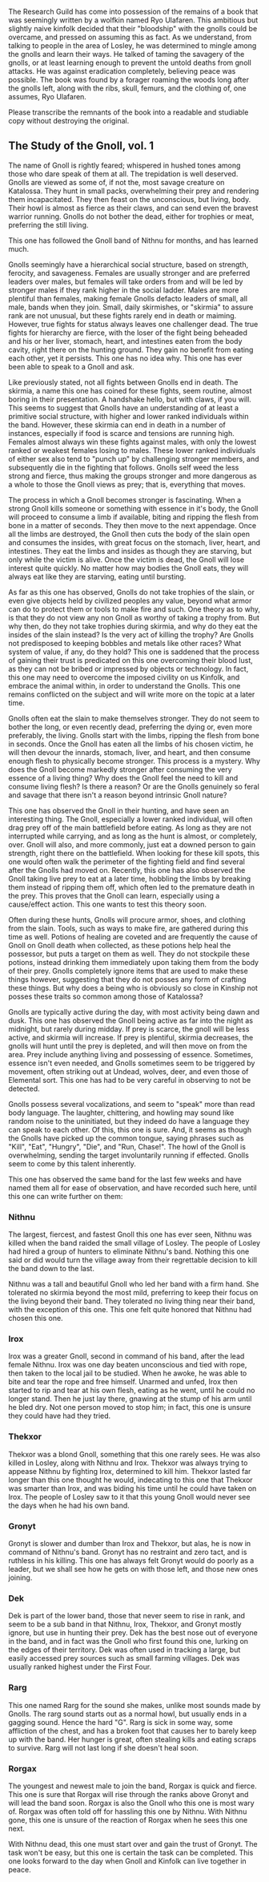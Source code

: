 The Research Guild has come into possession of the remains of a book that was seemingly written by a wolfkin named Ryo Ulafaren. This ambitious but slightly naive kinfolk decided that their "bloodship" with the gnolls could be overcame, and pressed on assuming this as fact. As we understand, from talking to people in the area of Losley, he was determined to mingle among the gnolls and learn their ways. He talked of taming the savagery of the gnolls, or at least learning enough to prevent the untold deaths from gnoll attacks. He was against eradication completely, believing peace was possible.  The book was found by a forager roaming the woods long after the gnolls left, along with the ribs, skull, femurs, and the clothing of, one assumes, Ryo Ulafaren.

Please transcribe the remnants of the book into a readable and studiable copy without destroying the original.

## The Study of the Gnoll, vol. 1

The name of Gnoll is rightly feared; whispered in hushed tones among those who dare speak of them at all. The trepidation is well deserved. Gnolls are viewed as some of, if not the, most savage creature on Katalossa. They hunt in small packs, overwhelming their prey and rendering them incapacitated. They then feast on the unconscious, but living, body. Their howl is almost as fierce as their claws, and can send even the bravest warrior running. Gnolls do not bother the dead, either for trophies or meat, preferring the still living. 

This one has followed the Gnoll band of Nithnu for months, and has learned much.  

Gnolls seemingly have a hierarchical social structure, based on strength, ferocity, and savageness. Females are usually stronger and are preferred leaders over males, but females will take orders from and will be led by stronger males if they rank higher in the social ladder. Males are more plentiful than females, making female Gnolls defacto leaders of small, all male, bands when they join. Small, daily skirmishes, or "skirmia" to assure rank are not unusual, but these fights rarely end in death or maiming. However, true fights for status always leaves one challenger dead. The true fights for hierarchy are fierce, with the loser of the fight being beheaded and his or her liver, stomach, heart, and intestines eaten from the body cavity, right there on the hunting ground. They gain no benefit from eating each other, yet it persists. This one has no idea why. This one has ever been able to speak to a Gnoll and ask.

Like previously stated, not all fights between Gnolls end in death. The skirmia, a name this one has coined for these fights, seem routine, almost boring in their presentation. A handshake hello, but with claws, if you will. This seems to suggest that Gnolls have an understanding of at least a primitive social structure, with higher and lower ranked individuals within the band. However, these skirmia can end in death in a number of instances, especially if food is scarce and tensions are running high. Females almost always win these fights against males, with only the lowest ranked or weakest females losing to males. These lower ranked individuals of either sex also tend to "punch up" by challenging stronger members, and subsequently die in the fighting that follows. Gnolls self weed the less strong and fierce, thus making the groups stronger and more dangerous as a whole to those the Gnoll views as prey; that is, everything that moves. 

The process in which a Gnoll becomes stronger is fascinating. When a strong Gnoll kills someone or something with essence in it's body, the Gnoll will proceed to consume a limb if available, biting and ripping the flesh from bone in a matter of seconds. They then move to the next appendage. Once all the limbs are destroyed, the Gnoll then cuts the body of the slain open and consumes the insides, with great focus on the stomach, liver, heart, and intestines. They eat the limbs and insides as though they are starving, but only while the victim is alive. Once the victim is dead, the Gnoll will lose interest quite quickly. No matter how may bodies the Gnoll eats, they will always eat like they are starving, eating until bursting.

As far as this one has observed, Gnolls do not take trophies of the slain, or even give objects held by civilized peoples any value, beyond what armor can do to protect them or tools to make fire and such. One theory as to why, is that they do not view any non Gnoll as worthy of taking a trophy from. But why then, do they not take trophies during skirmia, and why do they eat the insides of the slain instead? Is the very act of killing the trophy? Are Gnolls not predisposed to keeping bobbles and metals like other races? What system of value, if any, do they hold? This one is saddened that the process of gaining their trust is predicated on this one overcoming their blood lust, as they can not be bribed or impressed by objects or technology. In fact, this one may need to overcome the imposed civility on us Kinfolk, and embrace the animal within, in order to understand the Gnolls. This one remains conflicted on the subject and will write more on the topic at a later time.  

Gnolls often eat the slain to make themselves stronger.  They do not seem to bother the long, or even recently dead, preferring the dying or, even more preferably, the living. Gnolls start with the limbs, ripping the flesh from bone in seconds. Once the Gnoll has eaten all the limbs of his chosen victim, he will then devour the innards, stomach, liver, and heart, and then consume enough flesh to physically become stronger. This process is a mystery. Why does the Gnoll become markedly stronger after consuming the very essence of a living thing? Why does the Gnoll feel the need to kill and consume living flesh? Is there a reason? Or are the Gnolls genuinely so feral and savage that there isn't a reason beyond intrinsic Gnoll nature?

This one has observed the Gnoll in their hunting, and have seen an interesting thing. The Gnoll, especially a lower ranked individual, will often drag prey off of the main battlefield before eating. As long as they are not interrupted while carrying, and as long as the hunt is almost, or completely, over. Gnoll will also, and more commonly, just eat a downed person to gain strength, right there on the battlefield. When looking for these kill spots, this one would often walk the perimeter of the fighting field and find several after the Gnolls had moved on. Recently, this one has also observed the Gnoll taking live prey to eat at a later time, hobbling the limbs by breaking them instead of ripping them off, which often led to the premature death in the prey. This proves that the Gnoll can learn, especially using a cause/effect action. This one wants to test this theory soon. 

Often during these hunts, Gnolls will procure armor, shoes, and clothing from the slain. Tools, such as ways to make fire, are gathered during this time as well. Potions of healing are coveted and are frequently the cause of Gnoll on Gnoll death when collected, as these potions help heal the possessor, but puts a target on them as well. They do not stockpile these potions, instead drinking them immediately upon taking them from the body of their prey. Gnolls completely ignore items that are used to make these things however, suggesting that they do not posses any form of crafting these things. But why does a being who is obviously so close in Kinship not posses these traits so common among those of Katalossa?  

Gnolls are typically active during the day, with most activity being dawn and dusk. This one has observed the Gnoll being active as far into the night as midnight, but rarely during midday. If prey is scarce, the gnoll will be less active, and skirmia will increase. If prey is plentiful, skirmia decreases, the gnolls will hunt until the prey is depleted, and will then move on from the area. Prey include anything living and possessing of essence. Sometimes, essence isn't even needed, and Gnolls sometimes seem to be triggered by movement, often striking out at Undead, wolves, deer, and even those of Elemental sort. This one has had to be very careful in observing to not be detected.  

Gnolls possess several vocalizations, and seem to "speak" more than read body language. The laughter, chittering, and howling may sound like random noise to the uninitiated, but they indeed do have a language they can speak to each other. Of this, this one is sure. And, it seems as though the Gnolls have picked up the common tongue, saying phrases such as "Kill", "Eat", "Hungry", "Die", and "Run, Chase!". The howl of the Gnoll is overwhelming, sending the target involuntarily running if effected. Gnolls seem to come by this talent inherently. 

This one has observed the same band for the last few weeks and have named them all for ease of observation, and have recorded such here, until this one can write further on them: 

### Nithnu

The largest, fiercest, and fastest Gnoll this one has ever seen, Nithnu was killed when the band raided the small village of Losley. The people of Losley had hired a group of hunters to eliminate Nithnu's band. Nothing this one said or did would turn the village away from their regrettable decision to kill the band down to the last. 

Nithnu was a tall and beautiful Gnoll who led her band with a firm hand. She tolerated no skirmia beyond the most mild, preferring to keep their focus on the living beyond their band. They tolerated no living thing near their band, with the exception of this one. This one felt quite honored that Nithnu had chosen this one. 

### Irox

Irox was a greater Gnoll, second in command of his band, after the lead female Nithnu. Irox was one day beaten unconscious and tied with rope, then taken to the local jail to be studied. When he awoke, he was able to bite and tear the rope and free himself. Unarmed and unfed, Irox then started to rip and tear at his own flesh, eating as he went, until he could no longer stand. Then he just lay there, gnawing at the stump of his arm until he bled dry. Not one person moved to stop him; in fact, this one is unsure they could have had they tried.

### Thekxor

Thekxor was a blond Gnoll, something that this one rarely sees. He was also killed in Losley, along with Nithnu and Irox. Thekxor was always trying to appease Nithnu by fighting Irox, determined to kill him. Thekxor lasted far longer than this one thought he would, indecating to this one that Thekxor was smarter than Irox, and was biding his time until he could have taken on Irox. The people of Losley saw to it that this young Gnoll would never see the days when he had his own band. 

### Gronyt

Gronyt is slower and dumber than Irox and Thekxor, but alas, he is now in command of Nithnu's band. Gronyt has no restraint and zero tact, and is ruthless in his killing. This one has always felt Gronyt would do poorly as a leader, but we shall see how he gets on with those left, and those new ones joining.

### Dek

Dek is part of the lower band, those that never seem to rise in rank, and seem to be a sub band in that Nithnu, Irox, Thekxor, and Gronyt mostly ignore, but use in hunting their prey. Dek has the best nose out of everyone in the band, and in fact was the Gnoll who first found this one, lurking on the edges of their territory. Dek was often used in tracking a large, but easily accessed prey sources such as small farming villages. Dek was usually ranked highest under the First Four.

### Rarg

This one named Rarg for the sound she makes, unlike most sounds made by Gnolls. The rarg sound starts out as a normal howl, but usually ends in a gagging sound. Hence the hard "G". Rarg is sick in some way, some affliction of the chest, and has a broken foot that causes her to barely keep up with the band. Her hunger is great, often stealing kills and eating scraps to survive. Rarg will not last long if she doesn't heal soon.

### Rorgax 

The youngest and newest male to join the band, Rorgax is quick and fierce. This one is sure that Rorgax will rise through the ranks above Gronyt and will lead the band soon. Rorgax is also the Gnoll who this one is most wary of. Rorgax was often told off for hassling this one by Nithnu. With Nithnu gone, this one is unsure of the reaction of Rorgax when he sees this one next.

With Nithnu dead, this one must start over and gain the trust of Gronyt. The task won't be easy, but this one is certain the task can be completed. This one looks forward to the day when Gnoll and Kinfolk can live together in peace.